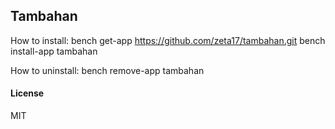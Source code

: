 ## Tambahan

How to install:
bench get-app https://github.com/zeta17/tambahan.git
bench install-app tambahan

How to uninstall:
bench remove-app tambahan

#### License

MIT
